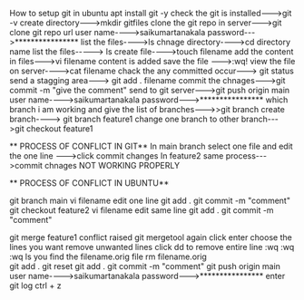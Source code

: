How to setup git in ubuntu
apt install git -y
check the git is installed--->git -v
create directory--->mkdir gitfiles
clone the git repo in server--->git clone git repo url
user name---->saikumartanakala
password--->****************
list the files---->ls
chnage directory---->cd directory name
list the files-----> ls
create file---->touch filename
add the content in files--->vi filename 
content is added 
save the file --->:wq!
view the file on server---->cat filename
chack the any committed occur---> git status
send a stagging area---> git add . filename
commit the chnages--->git commit -m "give the comment"
send to git server--->git push origin main
user name---->saikumartanakala
password--->****************
which branch i am working and give the list of branches--->>git branch
create branch----> git branch feature1
change one branch to other branch--->git checkout feature1

** PROCESS OF CONFLICT IN GIT**
In main branch select one file and edit the one line --->click commit changes
In feature2 same process--->commit chnages
NOT WORKING PROPERLY


** PROCESS OF CONFLICT IN UBUNTU**

git branch
main
vi filename
edit one line
git add .
git commit -m "comment"
git checkout feature2
vi filename
edit same line
git add .
git commit -m "comment"

git merge feature1
conflict raised
git mergetool
again click enter
choose the lines you want
remove unwanted lines click dd to remove entire line
:wq
:wq
:wq
ls
you find the filename.orig file
rm filename.orig  
git add .
git reset
git add .
git commit -m "comment"
git push origin main
user name---->saikumartanakala
password--->****************
enter
git log
ctrl + z

